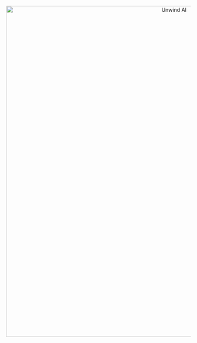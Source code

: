 <p align="center">
    <img src="https://github.com/vpnsowmyame/LLM_Apps/blob/main/LLM-RAG.png" width="900px" alt="Unwind AI">
</p>
